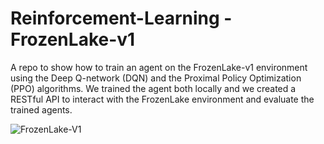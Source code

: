 # Reinforcement-Learning - FrozenLake-v1
A repo to show how to train an agent on the FrozenLake-v1 environment using the Deep Q-network (DQN) and the Proximal Policy Optimization (PPO) algorithms. We trained the agent both locally and we created a RESTful API to interact with the FrozenLake environment and evaluate the trained agents.

![FrozenLake-V1](https://github.com/GeoLek/Reinforcement-Learning--FrozenLake-v1/assets/89878177/8917bedd-5c95-4102-bc07-13310b54cc62)
